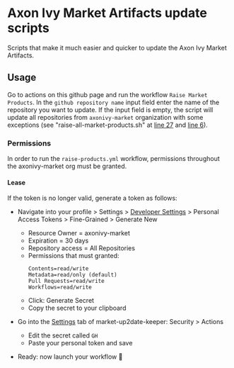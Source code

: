 # Axon Ivy Market Artifacts update scripts

Scripts that make it much easier and quicker to update the Axon Ivy Market Artifacts.

## Usage

Go to actions on this github page and run the workflow `Raise Market Products`.
In the `github repository name` input field enter the name of the repository you want to update.
If the input field is empty, the script will update all repositories from `axonivy-market` organization
with some exceptions (see "raise-all-market-products.sh" at [line 27](https://github.com/axonivy-market/update-scripts/blob/a5375f8a4026475a281a3f445d28ab37d82ec45d/raise-all-market-products.sh#L27) 
and [line 6](https://github.com/axonivy-market/update-scripts/blob/a5375f8a4026475a281a3f445d28ab37d82ec45d/raise-all-market-products.sh#L6)).

### Permissions

In order to run the `raise-products.yml` workflow, permissions throughout the axonivy-market org must be granted.

#### Lease
If the token is no longer valid, generate a token as follows:

- Navigate into your profile > Settings > [Developer Settings](https://github.com/settings/tokens?type=beta) > Personal Access Tokens > Fine-Grained > Generate New

    - Resource Owner = axonivy-market
    - Expiration = 30 days
    - Repository access = All Repositories
    - Permissions that must granted:
      ```
      Contents=read/write
      Metadata=read/only (default)
      Pull Requests=read/write
      Workflows=read/write
      ```
    - Click: Generate Secret
    - Copy the secret to your clipboard

- Go into the [Settings](https://github.com/axonivy-market/market-up2date-keeper/settings/secrets/actions) tab of market-up2date-keeper: Security > Actions
    - Edit the secret called `GH`
    - Paste your personal token and save

- Ready: now launch your workflow 🚀️

